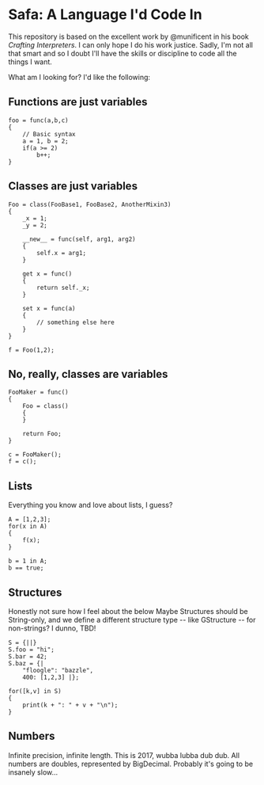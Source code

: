 Safa: A Language I'd Code In
=============================
This repository is based on the excellent work by @munificent in his book
*Crafting Interpreters*. I can only hope I do his work justice. Sadly, I'm
not all that smart and so I doubt I'll have the skills or discipline to code
all the things I want.

What am I looking for? I'd like the following:

Functions are just variables
---
```
foo = func(a,b,c)
{
    // Basic syntax
    a = 1, b = 2;
    if(a >= 2)
        b++;
}
```

Classes are just variables
---
```
Foo = class(FooBase1, FooBase2, AnotherMixin3)
{
    _x = 1;
    _y = 2;

    __new__ = func(self, arg1, arg2)
    {
        self.x = arg1;
    }

    get x = func()
    {
        return self._x;
    }

    set x = func(a)
    {
        // something else here
    }
}

f = Foo(1,2);
```

No, really, classes are variables
---
```
FooMaker = func()
{
    Foo = class()
    {
    }

    return Foo;
}

c = FooMaker();
f = c();
```

Lists
---
Everything you know and love about lists, I guess?
```
A = [1,2,3];
for(x in A)
{
    f(x);
}

b = 1 in A;
b == true;
```

Structures
---
Honestly not sure how I feel about the below
Maybe Structures should be String-only, and we define a different
structure type -- like GStructure -- for non-strings? I dunno, TBD!

```
S = {||}
S.foo = "hi";
S.bar = 42;
S.baz = {|
    "floogle": "bazzle",
    400: [1,2,3] |};

for([k,v] in S)
{
    print(k + ": " + v + "\n");
}
```

Numbers
---
Infinite precision, infinite length. This is 2017, wubba lubba dub dub.
All numbers are doubles, represented by BigDecimal. Probably it's going to be insanely slow...
